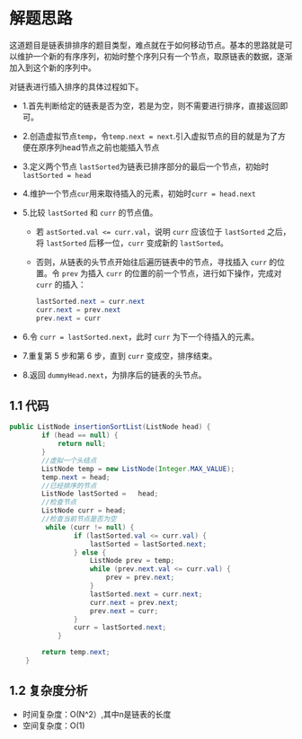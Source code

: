 # 解题思路

这道题目是链表排排序的题目类型，难点就在于如何移动节点。基本的思路就是可以维护一个新的有序序列，初始时整个序列只有一个节点，取原链表的数据，逐渐加入到这个新的序列中。

对链表进行插入排序的具体过程如下。

 * 1.首先判断给定的链表是否为空，若是为空，则不需要进行排序，直接返回即可。

 * 2.创造虚拟节点`temp`，令`temp.next = next`.引入虚拟节点的目的就是为了方便在原序列head节点之前也能插入节点

 * 3.定义两个节点 `lastSorted`为链表已排序部分的最后一个节点，初始时 `lastSorted = head`

 * 4.维护一个节点`cur`用来取待插入的元素，初始时`curr = head.next`

 * 5.比较 `lastSorted` 和 `curr` 的节点值。

    * 若 `astSorted.val <= curr.val`，说明 `curr` 应该位于 `lastSorted` 之后，将 `lastSorted` 后移一位，`curr` 变成新的 `lastSorted`。

    * 否则，从链表的头节点开始往后遍历链表中的节点，寻找插入 `curr` 的位置。令 `prev` 为插入 `curr` 的位置的前一个节点，进行如下操作，完成对 `curr` 的插入：

      ```java
      lastSorted.next = curr.next
      curr.next = prev.next
      prev.next = curr
      ```

* 6.令 `curr = lastSorted.next`，此时 `curr` 为下一个待插入的元素。

* 7.重复第 5 步和第 6 步，直到 `curr` 变成空，排序结束。

* 8.返回 `dummyHead.next`，为排序后的链表的头节点。

## 1.1 代码

```java
public ListNode insertionSortList(ListNode head) {
		if (head == null) {
			return null;
		}
		//虚拟一个头结点
		ListNode temp = new ListNode(Integer.MAX_VALUE);
		temp.next = head;
		//已经排序的节点
		ListNode lastSorted =   head;
		//检查节点
		ListNode curr = head;
		//检查当前节点是否为空
		 while (curr != null) {
	            if (lastSorted.val <= curr.val) {
	                lastSorted = lastSorted.next;
	            } else {
	                ListNode prev = temp;
	                while (prev.next.val <= curr.val) {
	                    prev = prev.next;
	                }
	                lastSorted.next = curr.next;
	                curr.next = prev.next;
	                prev.next = curr;
	            }
	            curr = lastSorted.next;
	        }

		return temp.next;
    }
```

##  1.2 复杂度分析

* 时间复杂度：O(N^2）,其中n是链表的长度
* 空间复杂度：O(1)